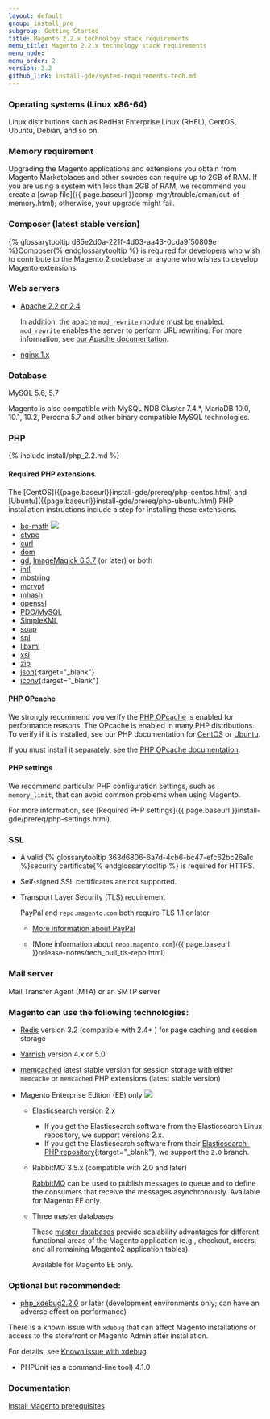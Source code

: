 ```yaml
---
layout: default
group: install_pre
subgroup: Getting Started
title: Magento 2.2.x technology stack requirements
menu_title: Magento 2.2.x technology stack requirements
menu_node:
menu_order: 2
version: 2.2
github_link: install-gde/system-requirements-tech.md
---
```


### Operating systems (Linux x86-64)
Linux distributions such as RedHat Enterprise Linux (RHEL), CentOS, Ubuntu, Debian, and so on.

### Memory requirement
Upgrading the Magento applications and extensions you obtain from Magento Marketplaces and other sources can require up to 2GB of RAM. If you are using a system with less than 2GB of RAM, we recommend you create a [swap file]({{ page.baseurl }}comp-mgr/trouble/cman/out-of-memory.html); otherwise, your upgrade might fail.

### Composer (latest stable version)
{% glossarytooltip d85e2d0a-221f-4d03-aa43-0cda9f50809e %}Composer{% endglossarytooltip %} is required for developers who wish to contribute to the Magento 2 codebase or anyone who wishes to develop Magento extensions.

### Web servers
*	<a href="http://httpd.apache.org/download.cgi" target="&#95;blank">Apache 2.2 or 2.4</a>

	In addition, the apache `mod_rewrite` module must be enabled. `mod_rewrite` enables the server to perform URL rewriting. For more information, see <a href="{{page.baseurl}}install-gde/prereq/apache.html">our Apache documentation</a>.

*	<a href="https://nginx.org/en/download.html" target="&#95;blank">nginx 1.x</a>

### Database
MySQL 5.6, 5.7

Magento is also compatible with MySQL NDB Cluster 7.4.&#42;, MariaDB 10.0, 10.1, 10.2, Percona 5.7 and other binary compatible MySQL technologies.

### PHP
{% include install/php_2.2.md %}

#### Required PHP extensions

<div class="bs-callout bs-callout-info" id="info" markdown="1">
The [CentOS]({{page.baseurl}}install-gde/prereq/php-centos.html) and [Ubuntu]({{page.baseurl}}install-gde/prereq/php-ubuntu.html) PHP installation instructions include a step for installing these extensions.
</div>

*	<a href="http://php.net/manual/en/book.bc.php" target="&#95;blank">bc-math</a> <img src="{{ site.baseurl }}common/images/ee-only_small.png">
* <a href="http://php.net/manual/en/book.ctype.php" target="&#95;blank">ctype</a>
*	<a href="http://php.net/manual/en/book.curl.php" target="&#95;blank">curl</a>
* <a href="http://php.net/manual/en/book.dom.php" target="&#95;blank">dom</a>
*	<a href="http://php.net/manual/en/book.image.php" target="&#95;blank">gd</a>, <a href="http://php.net/manual/en/book.imagick.php" target="&#95;blank">ImageMagick 6.3.7</a> (or later) or both
*	<a href="http://php.net/manual/en/book.intl.php" target="&#95;blank">intl</a>
*	<a href="http://php.net/manual/en/book.mbstring.php" target="&#95;blank">mbstring</a>
*	<a href="http://php.net/manual/en/book.mcrypt.php" target="&#95;blank">mcrypt</a>
*	<a href="http://php.net/manual/en/book.mhash.php" target="&#95;blank">mhash</a>
*	<a href="http://php.net/manual/en/book.openssl.php" target="&#95;blank">openssl</a>
*	<a href="http://php.net/manual/en/ref.pdo-mysql.php" target="&#95;blank">PDO/MySQL</a>
*	<a href="http://php.net/manual/en/book.simplexml.php" target="&#95;blank">SimpleXML</a>
*	<a href="http://php.net/manual/en/book.soap.php" target="&#95;blank">soap</a>
* <a href="http://php.net/manual/en/book.spl.php" target="&#95;blank">spl</a>
*	<a href="http://php.net/manual/en/book.libxml.php" target="&#95;blank">libxml</a>
*	<a href="http://php.net/manual/en/book.xsl.php" target="&#95;blank">xsl</a>
*	<a href="http://php.net/manual/en/book.zip.php" target="&#95;blank">zip</a>
*	[json](http://php.net/manual/en/book.json.php){:target="&#95;blank"}
*	[iconv](http://php.net/manual/en/book.iconv.php){:target="&#95;blank"}

#### PHP OPcache
We strongly recommend you verify the  <a href="http://php.net/manual/en/intro.opcache.php" target="&#95;blank">PHP OPcache</a> is enabled for performance reasons. The OPcache is enabled in many PHP distributions. To verify if it is installed, see our PHP documentation for <a href="{{page.baseurl}}install-gde/prereq/php-centos.html" target="&#95;blank">CentOS</a> or <a href="{{page.baseurl}}install-gde/prereq/php-ubuntu.html" target="&#95;blank">Ubuntu</a>.

If you must install it separately, see the <a href="http://php.net/manual/en/opcache.setup.php" target="&#95;blank">PHP OPcache documentation</a>.

#### PHP settings
We recommend particular PHP configuration settings, such as `memory_limit`, that can avoid common problems when using Magento.

For more information, see [Required PHP settings]({{ page.baseurl }}install-gde/prereq/php-settings.html).

### SSL
*	A valid {% glossarytooltip 363d6806-6a7d-4cb6-bc47-efc62bc26a1c %}security certificate{% endglossarytooltip %} is required for HTTPS.
*	Self-signed SSL certificates are not supported.
*	Transport Layer Security (TLS) requirement

	PayPal and `repo.magento.com` both require TLS 1.1 or later

	*	[More information about PayPal]({{page.baseurl}}install-gde/system-requirements_tls1-2.html)

	*	[More information about `repo.magento.com`]({{ page.baseurl }}release-notes/tech_bull_tls-repo.html)

### Mail server
Mail Transfer Agent (MTA) or an SMTP server

### Magento can use the following technologies:
*	<a href="{{page.baseurl}}config-guide/redis/config-redis.html">Redis</a> version 3.2 (compatible with 2.4+ ) for page caching and session storage
*	<a href="{{page.baseurl}}config-guide/varnish/config-varnish.html">Varnish</a> version 4.x or 5.0
*	<a href="{{page.baseurl}}config-guide/memcache/memcache.html">memcached</a> latest stable version for session storage with either `memcache` or `memcached` PHP extensions (latest stable version)

*	Magento Enterprise Edition (EE) only <img src="{{ site.baseurl }}common/images/ee-only_small.png">

    *	Elasticsearch version 2.x

		*	If you get the Elasticsearch software from the Elasticsearch Linux repository, we support versions 2.x.
		*	If you get the Elasticsearch software from their [Elasticsearch-PHP repository](https://github.com/elastic/elasticsearch-php){:target="&#95;blank"}, we support the `2.0` branch.

	*	RabbitMQ 3.5.x (compatible with 2.0 and later)

		<a href="{{page.baseurl}}config-guide/mq/rabbitmq-overview.html">RabbitMQ</a> can be used to publish messages to queue and to define the consumers that receive the messages asynchronously. Available for Magento EE only.

	*	Three master databases

		These <a href="{{page.baseurl}}config-guide/multi-master/multi-master.html">master databases</a> provide scalability advantages for different functional areas of the Magento application (e.g., checkout, orders, and all remaining Magento2 application tables).

		Available for Magento EE only.

### Optional but recommended:
*	<a href="http://xdebug.org/download.php" target="&#95;blank">php_xdebug2.2.0</a> or later (development environments only; can have an adverse effect on performance)

<div class="bs-callout bs-callout-info" id="info">
	<p>There is a known issue with <code>xdebug</code> that can affect Magento installations or access to the storefront or Magento Admin after installation.</p>
	<p>For details, see <a href="{{page.baseurl}}install-gde/trouble/tshoot_install-issues.html#known-devbeta-xdebug">Known issue with xdebug</a>.</p>
</div>

*	PHPUnit (as a command-line tool) 4.1.0

### Documentation
<a href="{{page.baseurl}}install-gde/prereq/prereq-overview.html">Install Magento prerequisites</a>
